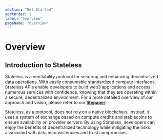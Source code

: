 ```yaml
---
section: "Get Started"
sortOrder: 1
label: "Overview"
pageName: "overview"
---
```

# Overview

## Introduction to Stateless

Stateless is a verifiability protocol for securing and enhancing decentralized data operations. With easily consumable standardized compute interfaces, Stateless APIs enable
developers to build web3 applications and access numerous services with confidence, knowing
that they are operating within a secure, decentralized environment. For a more
detailed overview of our approach and vision, please refer to our
[**litepaper**](https://static1.squarespace.com/static/6422566ec8dc0e166c11c5bd/t/65b36b76c468313aacce529b/1706257270111/litepaper+%2810%29.pdf).
<br/>

Stateless, as a protocol, does not rely on a native blockchain. Instead, it uses a system of exchange based on compute credits and
stablecoins to ensure availability on provider servers. By using Stateless,
developers can enjoy the benefits of decentralized technology while mitigating the
risks associated with data inconsistencies and trust compromises.
